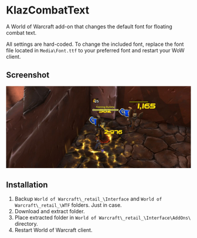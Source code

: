 # KlazCombatText

A World of Warcraft add-on that changes the default font for floating combat text.

All settings are hard-coded. To change the included font, replace the font file located in `Media\Font.ttf` to your preferred font and restart your WoW client.

## Screenshot

![](https://raw.githubusercontent.com/haothitran/KlazCombatText/master/Media/Screenshot.jpg)

## Installation

1. Backup `World of Warcraft\_retail_\Interface` and `World of Warcraft\_retail_\WTF` folders. Just in case.
2. Download and extract folder.
3. Place extracted folder in `World of Warcraft\_retail_\Interface\AddOns\` directory.
4. Restart World of Warcraft client.

